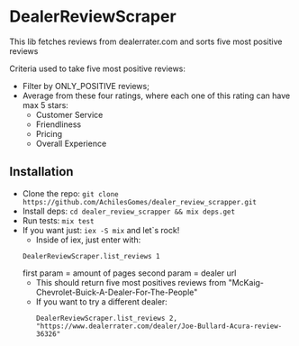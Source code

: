 # DealerReviewScraper

This lib fetches reviews from dealerrater.com and sorts five most positive reviews

Criteria used to take five most positive reviews:
- Filter by ONLY_POSITIVE reviews;
- Average from these four ratings, where each one of this rating can have max 5 stars:
  - Customer Service
  - Friendliness
  - Pricing
  - Overall Experience

## Installation
- Clone the repo: `git clone https://github.com/AchilesGomes/dealer_review_scrapper.git`
- Install deps: `cd dealer_review_scrapper && mix deps.get`
- Run tests: `mix test`
- If you want just: `iex -S mix` and let`s rock!
  - Inside of iex, just enter with:
  ```
  DealerReviewScraper.list_reviews 1
  ```
  first param = amount of pages
  second param = dealer url
  - This should return five most positives reviews from "McKaig-Chevrolet-Buick-A-Dealer-For-The-People"
  - If you want to try a different dealer:
    ```
    DealerReviewScraper.list_reviews 2, "https://www.dealerrater.com/dealer/Joe-Bullard-Acura-review-36326"
    ```
